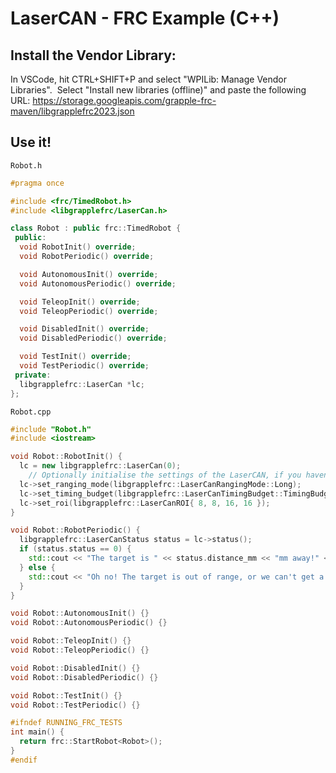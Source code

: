 # LaserCAN - FRC Example (C++)

## Install the Vendor Library:
In VSCode, hit CTRL+SHIFT+P and select "WPILib: Manage Vendor Libraries".  Select "Install new libraries (offline)" and paste the following URL: https://storage.googleapis.com/grapple-frc-maven/libgrapplefrc2023.json

## Use it!
`Robot.h`

```c++
#pragma once

#include <frc/TimedRobot.h>
#include <libgrapplefrc/LaserCan.h>

class Robot : public frc::TimedRobot {
 public:
  void RobotInit() override;
  void RobotPeriodic() override;

  void AutonomousInit() override;
  void AutonomousPeriodic() override;

  void TeleopInit() override;
  void TeleopPeriodic() override;

  void DisabledInit() override;
  void DisabledPeriodic() override;

  void TestInit() override;
  void TestPeriodic() override;
 private:
  libgrapplefrc::LaserCan *lc;
};
```

`Robot.cpp`

```c++
#include "Robot.h"
#include <iostream>

void Robot::RobotInit() {
  lc = new libgrapplefrc::LaserCan(0);
    // Optionally initialise the settings of the LaserCAN, if you haven't already done so in GrappleHook
  lc->set_ranging_mode(libgrapplefrc::LaserCanRangingMode::Long);
  lc->set_timing_budget(libgrapplefrc::LaserCanTimingBudget::TimingBudget100ms);
  lc->set_roi(libgrapplefrc::LaserCanROI{ 8, 8, 16, 16 });
}

void Robot::RobotPeriodic() {
  libgrapplefrc::LaserCanStatus status = lc->status();
  if (status.status == 0) {
    std::cout << "The target is " << status.distance_mm << "mm away!" << std::endl;
  } else {
    std::cout << "Oh no! The target is out of range, or we can't get a reliable measurement!" << std::endl;
  }
}

void Robot::AutonomousInit() {}
void Robot::AutonomousPeriodic() {}

void Robot::TeleopInit() {}
void Robot::TeleopPeriodic() {}

void Robot::DisabledInit() {}
void Robot::DisabledPeriodic() {}

void Robot::TestInit() {}
void Robot::TestPeriodic() {}

#ifndef RUNNING_FRC_TESTS
int main() {
  return frc::StartRobot<Robot>();
}
#endif

```